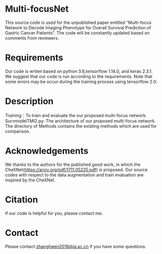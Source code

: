 # Multi-focusNet
This source code is used for the unpublished paper entitled “Multi-focus Network to Decode Imaging Phenotype for Overall Survival Prediction of Gastric Cancer Patients”. The code will be constantly updated based on comments from reviewers.

# Requirements
Our code is writen based on python 3.6,tensorflow 1.14.0, and keras 2.3.1.  We suggest that our code is run according to the requirements. Note that some errors may be occur during the training process using tensorflow 2.0.

# Description
Training：To train and evaluate the our proposed multi-focus network.
SurvmodelTMI2.py: The architecture of our proposed multi-focus network.
The directory of Methods contains the existing methods which are used for comparison.

# Acknowledgements
We thanks to the authors for the published good work, in which the CheXNet(https://arxiv.org/pdf/1711.05225.pdf) is proposed. Our source codes with respect to the data augmentation and train evaluation are inspired by the CheXNet.

# Citation
If our code is helpful for you, please contact me.

# Contact

Please contact zhangliwen2018@ia.ac.cn if you have some questions.
